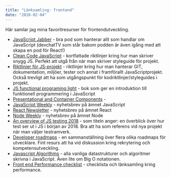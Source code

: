 ```yaml
---
title: "Länksamling: frontend"
date: "2018-02-04"
---
```

Här samlar jag mina favoritresurser för frontendutveckling.

- [JavaScript Jabber](https://devchat.tv/js-jabber) - bra pod som hanterar allt som handlar om JavaScript (devchatTV som står bakom podden är även igång med att skapa en pod för React!)
- [Clean Code JavaScript](https://github.com/ryanmcdermott/clean-code-javascript) - kortfattade riktlinjer kring hur man skriver snygg JS. Perfekt att utgå från när man skriver styleguide för projekt.
- [Riktlinjer för JS-projekt](https://github.com/wearehive/project-guidelines) - riktlinjer kring hur man hanterar GIT, dokumentation, miljöer, tester och annat i framförallt JavaScriptprojekt. Också trevligt att ha som utgångspunkt för kodriktlinjer/styleguides i projekt.
- [JS functional programing light](https://github.com/getify/Functional-Light-JS) - bok som ger en introduktion till funktionell programmering i JavaScript
- [Presentational and Container Components](https://medium.com/@dan_abramov/smart-and-dumb-components-7ca2f9a7c7d0) - 
- [JavaScript Weekly](http://javascriptweekly.com/) - nyhetsbrev på ämnet JavaScript
- [React Newsletter](http://reactjsnewsletter.com//) - nyhetsbrev på ämnet React
- [Node Weekly](https://nodeweekly.com//) - nyhetsbrev på ämnet Node
- [An overview of JS testing 2018](https://medium.com/welldone-software/an-overview-of-javascript-testing-in-2018-f68950900bc3) - som titeln anger: en överblick över hur test ser ut i JS i början av 2018. Bra att ha som referens vid nya projekt när man väljer testramverk.
- [Developer roadmaps](https://css-tricks.com/developer-roadmaps/) - en sammanställning över flera olika roadmaps för utvecklare. Fint resurs att ha vid diskussion kring rekrytering och kompetensutveckling.
- [Javascript Algorithms](https://github.com/trekhleb/javascript-algorithms#readme) - alla vanliga datastrukturer och algoritmer skrivna i JavaScript. Även lite om Big O notationen.
- [Front end Performance checklist](https://github.com/thedaviddias/Front-End-Performance-Checklist) - checklista och länksamling kring performance.
